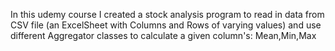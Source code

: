 In this udemy course I created a stock analysis program
to read in data from CSV file (an ExcelSheet with Columns and Rows of varying values)
and use different Aggregator classes to calculate a given column's: Mean,Min,Max 

